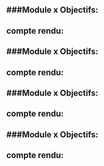 ###Module x
**Objectifs**:
-

**compte rendu**:
-




###Module x
**Objectifs**:
-

**compte rendu**:
-




###Module x
**Objectifs**:
-

**compte rendu**:
-




###Module x
**Objectifs**:
-

**compte rendu**:
-